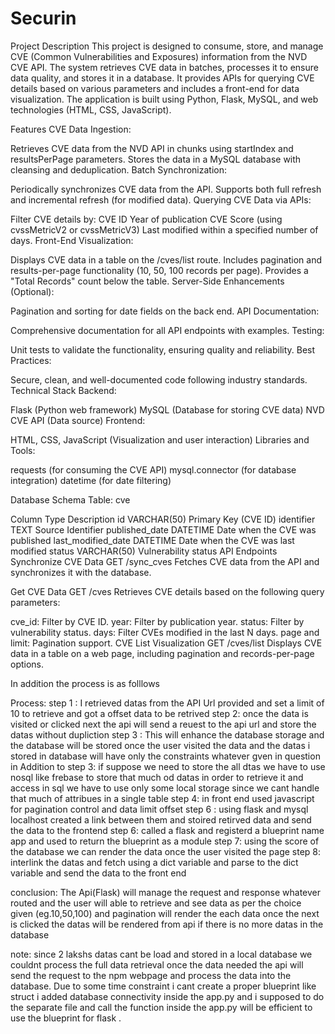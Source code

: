 # Securin
Project Description
This project is designed to consume, store, and manage CVE (Common Vulnerabilities and Exposures) information from the NVD CVE API. The system retrieves CVE data in batches, processes it to ensure data quality, and stores it in a database. It provides APIs for querying CVE details based on various parameters and includes a front-end for data visualization. The application is built using Python, Flask, MySQL, and web technologies (HTML, CSS, JavaScript).

Features
CVE Data Ingestion:

Retrieves CVE data from the NVD API in chunks using startIndex and resultsPerPage parameters.
Stores the data in a MySQL database with cleansing and deduplication.
Batch Synchronization:

Periodically synchronizes CVE data from the API.
Supports both full refresh and incremental refresh (for modified data).
Querying CVE Data via APIs:

Filter CVE details by:
CVE ID
Year of publication
CVE Score (using cvssMetricV2 or cvssMetricV3)
Last modified within a specified number of days.
Front-End Visualization:

Displays CVE data in a table on the /cves/list route.
Includes pagination and results-per-page functionality (10, 50, 100 records per page).
Provides a "Total Records" count below the table.
Server-Side Enhancements (Optional):

Pagination and sorting for date fields on the back end.
API Documentation:

Comprehensive documentation for all API endpoints with examples.
Testing:

Unit tests to validate the functionality, ensuring quality and reliability.
Best Practices:

Secure, clean, and well-documented code following industry standards.
Technical Stack
Backend:

Flask (Python web framework)
MySQL (Database for storing CVE data)
NVD CVE API (Data source)
Frontend:

HTML, CSS, JavaScript (Visualization and user interaction)
Libraries and Tools:

requests (for consuming the CVE API)
mysql.connector (for database integration)
datetime (for date filtering)

Database Schema
Table: cve

Column	Type	Description
id	VARCHAR(50)	Primary Key (CVE ID)
identifier	TEXT	Source Identifier
published_date	DATETIME	Date when the CVE was published
last_modified_date	DATETIME	Date when the CVE was last modified
status	VARCHAR(50)	Vulnerability status
API Endpoints
Synchronize CVE Data
GET /sync_cves
Fetches CVE data from the API and synchronizes it with the database.

Get CVE Data
GET /cves
Retrieves CVE details based on the following query parameters:

cve_id: Filter by CVE ID.
year: Filter by publication year.
status: Filter by vulnerability status.
days: Filter CVEs modified in the last N days.
page and limit: Pagination support.
CVE List Visualization
GET /cves/list
Displays CVE data in a table on a web page, including pagination and records-per-page options.


In addition the process is as folllows

Process: 
step 1 : I retrieved datas from the API Url provided and set a limit of 10 to retrieve and got a offset data to be retrived 
step 2: once the data is visited or clicked next the api will send a reuest to the api url and store the datas without dupliction 
step 3 : This will enhance the database storage and the database will be stored once the user visited the data and the datas i stored in database will have only the constraints whatever gven in question 
in Addition to step 3: if suppose we need to store the all dtas we have to use nosql like frebase to store that much od datas in order to retrieve it and access in sql we have to use only some local storage since we cant handle that much of attribues in a single table
step 4: in front end used javascript for pagination control and data limit offset 
step 6 : using flask and mysql localhost created a link between them and stoired retirved data and send the data to the frontend 
step 6: called a flask and registerd a blueprint name app and used to return the blueprint as a module 
step 7: using the score of the database we can render the data once the user visited the page 
step 8: interlink the datas and fetch using a dict variable and parse to the dict variable and send the data to the front end 


conclusion:
The Api(Flask) will manage the request and response whatever routed and the user will able to retrieve and see data as per the choice given (eg.10,50,100) and pagination will render the each data once the next is clicked
the datas will be rendered from api if there is no more datas in the database 

note:
since 2 lakshs datas cant be load and stored in a local database we couldnt process the full data retrieval once the data needed the api will send the request to the npm webpage and process the data into the 
database.
Due to some time constraint i cant create a proper blueprint like struct
i added database connectivity inside the app.py and i supposed to do the separate file and call the function inside the app.py will be efficient to use the blueprint for flask .

